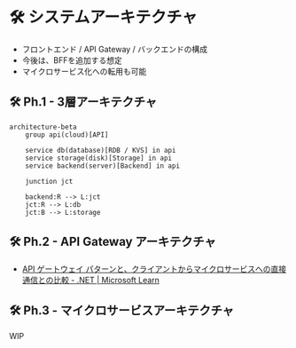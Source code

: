 # 🛠️ システムアーキテクチャ

 - フロントエンド / API Gateway / バックエンドの構成
 - 今後は、BFFを追加する想定
 - マイクロサービス化への転用も可能

## 🛠️ Ph.1 - 3層アーキテクチャ

```mermaid
architecture-beta
    group api(cloud)[API]

    service db(database)[RDB / KVS] in api
    service storage(disk)[Storage] in api
    service backend(server)[Backend] in api
    
    junction jct

    backend:R --> L:jct
    jct:R --> L:db
    jct:B --> L:storage
```

## 🛠️ Ph.2 - API Gateway アーキテクチャ

 - [API ゲートウェイ パターンと、クライアントからマイクロサービスへの直接通信との比較 - .NET | Microsoft Learn](https://learn.microsoft.com/ja-jp/dotnet/architecture/microservices/architect-microservice-container-applications/direct-client-to-microservice-communication-versus-the-api-gateway-pattern)


## 🛠️️ Ph.3 - マイクロサービスアーキテクチャ
WIP
